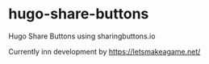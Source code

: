 # hugo-share-buttons
Hugo Share Buttons using sharingbuttons.io

Currently inn development by https://letsmakeagame.net/